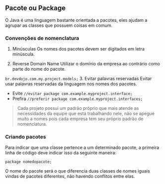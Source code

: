 ## Pacote ou Package

O Java é uma linguagem bastante orientada a pacotes, eles ajudam a agrupar as classes que possuem coisas em comum.

### Convenções de nomenclatura

1. Minúsculas
Os nomes dos pacotes devem ser digitados em letra minúscula.

2. Reverse Domain Name
Utilizar o domínio da empresa ao contrário como parte do nome do pacote.

`
br.devdojo.com.my.project.models;
`
3. Evitar palavras reservadas
Evitar usar palavras reservadas da linguagem nos nomes dos pacotes.

- Evite
`
//evitar
 package com.example.myproject.interface;
`
- Prefira
`
//preferir
package com.example.myproject.interfaces;
`

> Cada projeto possui um padrão próprio que mais atende as necessidades da equipe que está trabalhando nele, não se apegue muito a nomes pois cada empresa tem seu próprio padrão de nomenclatura.

### Criando pacotes

Para indicar que uma classe pertence a um determinado pacote, a primeira linha de código deve indicar isso da seguinte maneira:

`package nomedopacote;`

O nome do pacote será o que diferencia duas classes de nomes iguais vindas de pacotes diferentes, não havendo conflitos entre elas.
